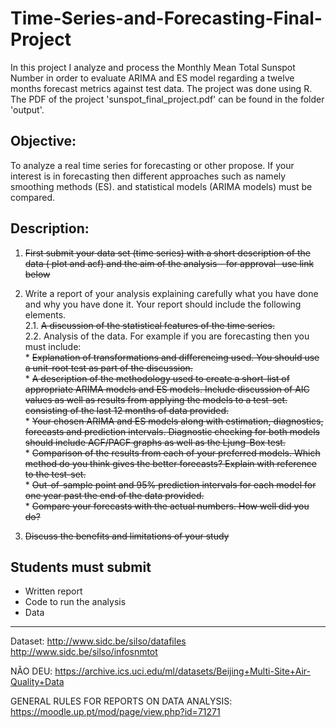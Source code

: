 # Time-Series-and-Forecasting-Final-Project
In this project I analyze and process the Monthly Mean Total Sunspot Number in order to evaluate ARIMA and ES model regarding a twelve months forecast metrics against test data. 
The project was done using R.
The PDF of the project 'sunspot_final_project.pdf' can be found in the folder 'output'.

## Objective:

To analyze a real time series for forecasting or other propose. If your interest is in forecasting then  different approaches such as namely smoothing methods (ES). and statistical models (ARIMA models) must be compared. 

## Description:

1. ~~First submit your data set (time series) with a short description  of the data ( plot and acf) and the aim of the analysis - for approval- use link below~~

2. Write a report of your analysis explaining carefully what you have done and why you have done it. Your report should include the following elements.  
        2.1. ~~A discussion of the statistical features of the time series.~~  
        2.2. Analysis of the data. For example if you are forecasting then you must include:  
                * ~~Explanation of transformations and differencing used. You should use a unit-root test as part of the discussion.~~  
                * ~~A description of the methodology used to create a short-list of appropriate ARIMA models and ES models. Include discussion of AIC values as well as results from applying the models to a test-set. consisting of the last 12 months of data provided.~~  
                * ~~Your chosen ARIMA and ES models along with estimation, diagnostics, forecasts and prediction intervals. Diagnostic checking for both models should include ACF/PACF graphs as well as the Ljung-Box test.~~  
                * ~~Comparison of the results from each of your preferred models. Which method do you think gives the better forecasts? Explain with reference to the test-set.~~    
                * ~~Out-of-sample point and 95% prediction intervals for each model for one year past the end of the data provided.~~    
                * ~~Compare your forecasts with the actual numbers. How well did you do?~~  
3. ~~Discuss the benefits and limitations of  your study~~     

## Students must submit

* Written report
* Code to run the analysis
* Data 

___ 


Dataset:
http://www.sidc.be/silso/datafiles
http://www.sidc.be/silso/infosnmtot

NÃO DEU:
https://archive.ics.uci.edu/ml/datasets/Beijing+Multi-Site+Air-Quality+Data

GENERAL RULES FOR REPORTS ON DATA ANALYSIS: https://moodle.up.pt/mod/page/view.php?id=71271
